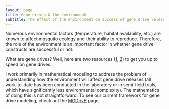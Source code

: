 ```yaml
---
layout: page
title: Gene drives & the environment
subtitle: The effect of the environment on success of gene drive releases 
---
```


Numerous environmental factors (temperature, habitat availability, etc.) are known to affect mosquito ecology and their ability to reproduce. Therefore, the role of the environment is an important factor in whether gene drive constructs are successful or not.

What are gene drives? Well, here are two resources ([1](https://innovativegenomics.org/resources/educational-materials/glossary/gene-drive/), [2](https://wyss.harvard.edu/technology/gene-drives/)) to get you up to speed on gene drives.

I work primarily in mathematical modeling to address the problem of understanding how the environment will affect gene drive releases (all work-to-date has been conducted in the laboratory or in semi-field trials, which have significantly less environmental complexity). The mathematics of doing this is not straightforward. To see our current framework for gene drive modeling, check out the [MGDrivE](https://marshalllab.github.io/MGDrivE/) page.
